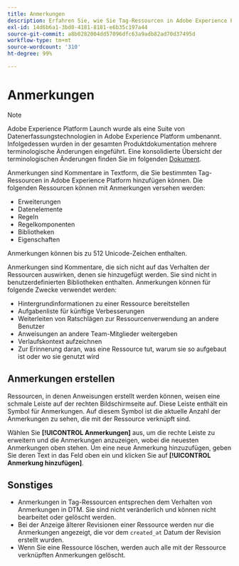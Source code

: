 ```yaml
---
title: Anmerkungen
description: Erfahren Sie, wie Sie Tag-Ressourcen in Adobe Experience Platform mit Textanmerkungen versehen können.
exl-id: 14d6b6a1-3bd0-4181-8181-e6b35c197a44
source-git-commit: a8b0282004dd57096dfc63a9adb82ad70d37495d
workflow-type: tm+mt
source-wordcount: '310'
ht-degree: 99%

---
```


# Anmerkungen

>[!NOTE]
>
>Adobe Experience Platform Launch wurde als eine Suite von Datenerfassungstechnologien in Adobe Experience Platform umbenannt. Infolgedessen wurden in der gesamten Produktdokumentation mehrere terminologische Änderungen eingeführt. Eine konsolidierte Übersicht der terminologischen Änderungen finden Sie im folgenden [Dokument](../../term-updates.md).

Anmerkungen sind Kommentare in Textform, die Sie bestimmten Tag-Ressourcen in Adobe Experience Platform hinzufügen können. Die folgenden Ressourcen können mit Anmerkungen versehen werden:

* Erweiterungen
* Datenelemente
* Regeln
* Regelkomponenten
* Bibliotheken
* Eigenschaften

Anmerkungen können bis zu 512 Unicode-Zeichen enthalten.

Anmerkungen sind Kommentare, die sich nicht auf das Verhalten der Ressourcen auswirken, denen sie hinzugefügt werden. Sie sind nicht in benutzerdefinierten Bibliotheken enthalten. Anmerkungen können für folgende Zwecke verwendet werden:

* Hintergrundinformationen zu einer Ressource bereitstellen
* Aufgabenliste für künftige Verbesserungen
* Weiterleiten von Ratschlägen zur Ressourcenverwendung an andere Benutzer
* Anweisungen an andere Team-Mitglieder weitergeben
* Verlaufskontext aufzeichnen
* Zur Erinnerung daran, was eine Ressource tut, warum sie so aufgebaut ist oder wo sie genutzt wird

## Anmerkungen erstellen

Ressourcen, in denen Anweisungen erstellt werden können, weisen eine schmale Leiste auf der rechten Bildschirmseite auf. Diese Leiste enthält ein Symbol für Anmerkungen. Auf diesem Symbol ist die aktuelle Anzahl der Anmerkungen zu sehen, die mit der Ressource verknüpft sind.

Wählen Sie **[!UICONTROL Anmerkungen]** aus, um die rechte Leiste zu erweitern und die Anmerkungen anzuzeigen, wobei die neuesten Anmerkungen oben stehen. Um eine neue Anmerkung hinzuzufügen, geben Sie deren Text in das Feld oben ein und klicken Sie auf **[!UICONTROL Anmerkung hinzufügen]**.

## Sonstiges

* Anmerkungen in Tag-Ressourcen entsprechen dem Verhalten von Anmerkungen in DTM. Sie sind nicht veränderlich und können nicht bearbeitet oder gelöscht werden.
* Bei der Anzeige älterer Revisionen einer Ressource werden nur die Anmerkungen angezeigt, die vor dem `created_at` Datum der Revision erstellt wurden.
* Wenn Sie eine Ressource löschen, werden auch alle mit der Ressource verknüpften Anmerkungen gelöscht.
